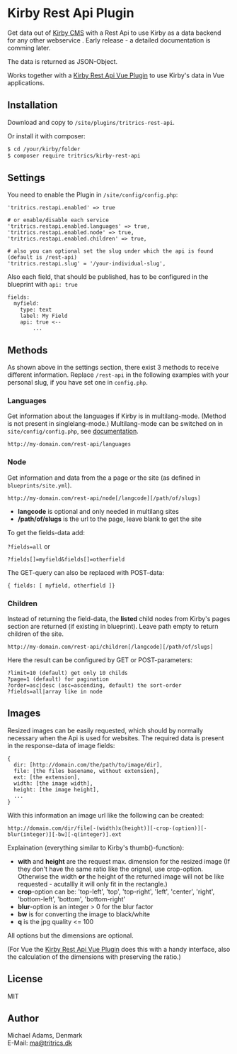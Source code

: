 # Kirby Rest Api Plugin

Get data out of [Kirby CMS](https://getkirby.com) with a Rest Api to use Kirby as a data backend for any other webservice . Early release - a detailed documentation is comming later.

The data is returned as JSON-Object.

Works together with a [Kirby Rest Api Vue Plugin](https://github.com/tritrics/kirby-rest-api-vue-plugin/tree/develop) to use Kirby's data in Vue applications.

## Installation

Download and copy  to `/site/plugins/tritrics-rest-api`.

Or install it with composer: 

```sh
$ cd /your/kirby/folder
$ composer require tritrics/kirby-rest-api
```

## Settings

You need to enable the Plugin in ```/site/config/config.php```:

```
'tritrics.restapi.enabled' => true

# or enable/disable each service
'tritrics.restapi.enabled.languages' => true,
'tritrics.restapi.enabled.node' => true,
'tritrics.restapi.enabled.children' => true,

# also you can optional set the slug under which the api is found (default is /rest-api)
'tritrics.restapi.slug' = '/your-individual-slug',
```

Also each field, that should be published, has to be configured in the blueprint with ```api: true```

```
fields:
  myfield:
    type: text
    label: My Field
    api: true <--
		...
```

## Methods

As shown above in the settings section, there exist 3 methods to receive different information. Replace ```/rest-api``` in the following examples with your personal slug, if you have set one in ```config.php```.

### Languages

Get information about the languages if Kirby is in multilang-mode. (Method is not present in singlelang-mode.) Multilang-mode can be switched on in ```site/config/config.php```, see [documentation](https://getkirby.com/docs/guide/languages/introduction).

```http://my-domain.com/rest-api/languages```

### Node

Get information and data from the a page or the site (as defined in ```blueprints/site.yml```).

```http://my-domain.com/rest-api/node[/langcode][/path/of/slugs]```

- **langcode** is optional and only needed in multilang sites
- **/path/of/slugs** is the url to the page, leave blank to get the site

To get the fields-data add:

```?fields=all``` or

```?fields[]=myfield&fields[]=otherfield```

The GET-query can also be replaced with POST-data:

```{ fields: [ myfield, otherfield ]}```

### Children

Instead of returning the field-data, the **listed** child nodes from Kirby's pages section are returned (if existing in blueprint). Leave path empty to return children of the site.

```http://my-domain.com/rest-api/children[/langcode][/path/of/slugs]```

Here the result can be configured by GET or POST-parameters:

```
?limit=10 (default) get only 10 childs
?page=1 (default) for pagination
?order=asc|desc (asc=ascending, default) the sort-order
?fields=all|array like in node
```

## Images

Resized images can be easily requested, which should by normally necessary when the Api is used for websites. The required data is present in the response-data of image fields:

```
{
  dir: [http://domain.com/the/path/to/image/dir],
  file: [the files basename, without extension],
  ext: [the extension],
  width: [the image width],
  height: [the image height],
  ...
}
```

With this information an image url like the following can be created:

```http://domain.com/dir/file[-(width)x(height)][-crop-(option)][-blur(integer)][-bw][-q(integer)].ext```

Explaination (everything similar to Kirby's thumb()-function):

- **with** and **height** are the request max. dimension for the resized image (If they don't have the same ratio like the orignal, use crop-option. Otherwise the width **or** the height of the returned image will not be like requested - acutallly it will only fit in the rectangle.)
- **crop**-option can be: 'top-left', 'top', 'top-right', 'left', 'center', 'right', 'bottom-left', 'bottom', 'bottom-right'
- **blur**-option is an integer > 0 for the blur factor
- **bw** is for converting the image to black/white
- **q** is the jpg quality <= 100

All options but the dimensions are optional.

(For Vue the  [Kirby Rest Api Vue Plugin](https://github.com/tritrics/kirby-rest-api-vue-plugin/tree/develop) does this with a handy interface, also the calculation of the dimensions with preserving the ratio.)

## License

MIT

## Author

Michael Adams, Denmark  
E-Mail: [ma@tritrics.dk](mailto:ma@tritrics.dk)  
